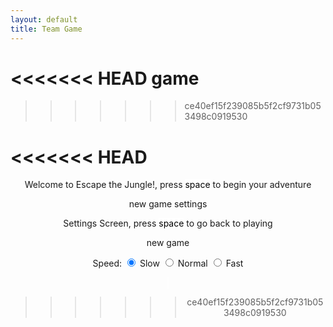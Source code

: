 ```yaml
---
layout: default
title: Team Game
---
```

<<<<<<< HEAD
game 
=======
>>>>>>> ce40ef15f239085b5f2cf9731b053498c0919530

        
<<<<<<< HEAD
=======
<div class="container bg-secondary" style="text-align:center;">
  <!-- Main Menu -->
        <div id="menu" class="py-4 text-light">
            <p>Welcome to Escape the Jungle!, press <span style="background-color: #FFFFFF; color: #000000">space</span> to begin your adventure</p>
            <a id="new_game" class="link-alert">new game</a>
            <a id="setting_menu" class="link-alert">settings</a>
        </div>
   <!-- Play Screen -->
        <canvas id="snake" class="wrap" width="320" height="320" tabindex="1"></canvas>
    <!-- Settings Screen -->
        <div id="setting" class="py-4 text-light">
            <p>Settings Screen, press <span style="background-color: #FFFFFF; color: #000000">space</span> to go back to playing</p>
            <a id="new_game2" class="link-alert">new game</a>
            <br>
            <p>Speed:
                <input id="speed1" type="radio" name="speed" value="120" checked/>
                <label for="speed1">Slow</label>
                <input id="speed2" type="radio" name="speed" value="75"/>
                <label for="speed2">Normal</label>
                <input id="speed3" type="radio" name="speed" value="35"/>
                <label for="speed3">Fast</label>
            </p>

<style>
    #canvas {
        margin: 0;
        border: 1px solid white;
    }
</style>
<canvas id="canvas"></canvas>
<script>
    // Create empty canvas
    let canvas = document.getElementById('canvas');
    let c = canvas.getContext('2d');
    // Set the canvas dimensions
    canvas.width = 650;
    canvas.height = 400;
    // Set gravity value
    let gravity = 1.5;
    // Define the Player class
    class Player {
        constructor() {
            // Initial position and velocity of the player
            this.position = {
                x: 100,
                y: 200
            };
            this.velocity = {
                x: 0,
                y: 0
            };
            // Dimensions of the player
            this.width = 30;
            this.height = 30;
        }
        // Method to draw the player on the canvas
        draw() {
            c.fillStyle = 'red';
            c.fillRect(this.position.x, this.position.y, this.width, this.height);
        }
        // Method to update the player position and velocity
        update() {
            this.draw();
            this.position.y += this.velocity.y;
            this.position.x += this.velocity.x;
            // Apply gravity if player is not at the bottom
            if (this.position.y + this.height + this.velocity.y <= canvas.height)
                this.velocity.y += gravity;
            else
                this.velocity.y = 0;
        }
    }
    // Define the Platform class
    class Platform {
        constructor(image) {
            // Initial position of the platform
            this.position = {
                x: 0,
                y: 300
            }
            this.image = image;
            this.width = 650;
            this.height = 100;
        }
        // Method to draw the platform on the canvas
        draw() {
            c.drawImage(this.image, this.position.x, this.position.y, this.width, this.height);
        }
    }
    // Define the Tube class
    class Tube {
        constructor(image) {
            // Initial position of the tube
            this.position = {
                x: 500,
                y: 180
            }
            this.image = image;
            this.width = 100;
            this.height = 120;
        }
        // Method to draw the tube on the canvas
        draw() {
            c.drawImage(this.image, this.position.x, this.position.y, this.width, this.height);
        }
    }
    // Define the BlockObject class
    class BlockObject {
        constructor(image) {
            // Initial position of the block object
            this.position = {
                x: 200,
                y: 100
            };
            this.image = image;
            this.width = 158;
            this.height = 79;
        }
        // Method to draw the block object on the canvas
        draw() {
            c.drawImage(this.image, this.position.x, this.position.y);
        }
    }
    //--
    // NEW CODE - CREATE GENERICOBJECT CLASS FOR THE BACKGROUND IMAGES
    //--
    class GenericObject {
        constructor({ x, y, image }) {
            this.position = {
                x,
                y
            };
            this.image = image;
            this.width = 760;
            this.height = 82;
        }
        // Method to draw the generic object on the canvas
        draw() {
            c.drawImage(this.image, this.position.x, this.position.y);
        }
    }
    // Load image sources
    let image = new Image();
    let imageTube = new Image();
    let imageBlock = new Image();
    //--
    // NEW CODE - ADD IMAGES FOR BACKGROUND
    //--
    let imageBackground = new Image();
    let imageHills = new Image();
    image.src = 'https://samayass.github.io/samayaCSA/images/platform.png';
    imageTube.src = 'https://samayass.github.io/samayaCSA/images/tube.png';
    imageBlock.src = 'https://samayass.github.io/samayaCSA/images/box.png';
    //--
    // NEW CODE - IMAGE URLS FOR BACKGROUND IMAGES
    //--
    imageBackground.src = 'https://samayass.github.io/samayaCSA/images/background.png';
    imageHills.src = 'https://samayass.github.io/samayaCSA/images/hills.png';
    // Create instances of platform, tube, block object, and generic objects
    let platform = new Platform(image);
    let tube = new Tube(imageTube);
    let blockObject = new BlockObject(imageBlock);
    //--
    // NEW CODE - CREATE ARRAY FOR GENERIC OBJECTS THEN ADD THE HILLS AND BACKGROUND
    //--
    let genericObjects = [
        new GenericObject({
            x:0, y:0, image: imageBackground
        }),
        new GenericObject({
            x:0, y:70, image: imageHills
        }),
    ];
    player = new Player();
    // Define keys and their states
    let keys = {
        right: {
            pressed: false
        },
        left: {
            pressed: false
        }
    };
    // Animation loop
    function animate() {
        requestAnimationFrame(animate);
        c.clearRect(0, 0, canvas.width, canvas.height);
        //--
        // NEW CODE - DRAW GENERIC OBJECTS WITH FOR EACH LOOP
        //--
        genericObjects.forEach(genericObject => {
            genericObject.draw()
        });
        // Draw platform, player, tube, and block object
        platform.draw();
        player.update();
        tube.draw();
        blockObject.draw();
        // Handle collisions and interactions
        // Handle collision between player and block object
        if (
            player.position.y + player.height <= blockObject.position.y &&
            player.position.y + player.height + player.velocity.y >= blockObject.position.y &&
            player.position.x + player.width >= blockObject.position.x &&
            player.position.x <= blockObject.position.x + blockObject.width
        )
        {
            player.velocity.y = 0;
        }
        // Handle collision between player and platform
        if (
            player.position.y + player.height <= platform.position.y &&
            player.position.y + player.height + player.velocity.y >= platform.position.y &&
            player.position.x + player.width >= platform.position.x &&
            player.position.x <= platform.position.x + platform.width
        )
        {
            player.velocity.y = 0;
        }
        // Handle interaction with tube
        if (
            player.position.y + player.height <= tube.position.y &&
            player.position.y + player.height + player.velocity.y >= tube.position.y &&
            player.position.x + player.width >= tube.position.x &&
            player.position.x <= tube.position.x + tube.width
        ) {
            player.velocity.y = 0;
            player.position.y += 0.1;
            player.velocity.y = 0.0001;
            gravity = 0.2;
        }
        // Adjust gravity after leaving the tube
        if (player.position.y + player.height == tube.position.y + tube.height ||
            player.position.y + player.height <= tube.position.y ||
            player.position.x + player.width <= tube.position.x ||
            player.position.x >= tube.position.x + tube.width) {
                gravity = 1.5;
            }
        // Handle collision with tube sides
        if (
            player.position.x + player.width<= tube.position.x &&
            player.position.x + player.width + player.velocity.x >= tube.position.x &&
            player.position.y + player.height >= tube.position.y &&
            player.position.y <= tube.position.y + tube.height
        )
        {
            player.velocity.x = 0;
        }
        if (
            player.position.x >= tube.position.x + tube.width &&
            player.position.x + player.velocity.x <= tube.position.x + tube.width &&
            player.position.y + player.height >= tube.position.y &&
            player.position.y <= tube.position.y + tube.height
        )
        {
            player.velocity.x = 0;
        }
        if (
            player.position.x >= tube.position.x &&
            player.position.x + player.velocity.x <= tube.position.x &&
            player.position.y + player.height >= tube.position.y &&
            player.position.y <= tube.position.y + tube.height
        )
        {
            player.velocity.x = 0;
        }
        if (
            player.position.x + player.width <= tube.position.x + tube.width &&
            player.position.x + player.width + player.velocity.x >= tube.position.x + tube.width &&
            player.position.y + player.height >= tube.position.y &&
            player.position.y <= tube.position.y + tube.height
        )
        {
            player.velocity.x = 0;
        }
        // Move the player horizontally and adjust other objects
        if (keys.right.pressed && player.position.x < 400) {
            player.velocity.x = 15;
        }
        else if (keys.left.pressed && player.position.x > 100) {
            player.velocity.x = -15;
        }
        //--
        // NEW CODE - PARALLAX SCROLLING EFFECT (MAKE THE BACKGROUND MOVE TO CREATE ILLUSION OF PLAYER MOVING)
        //--
        else {
            player.velocity.x = 0;
            if (keys.right.pressed && !keys.left.pressed) {
                platform.position.x -= 15;
                tube.position.x -= 15;
                blockObject.position.x -= 15;
                // make the background move slower for a cooler effect
                genericObjects.forEach(genericObject => {
                    genericObject.position.x -= 5;
                });
            }
            else if (keys.left.pressed && !keys.right.pressed) {
                platform.position.x += 15;
                tube.position.x += 15;
                blockObject.position.x += 15;
                genericObjects.forEach(genericObject => {
                    genericObject.position.x += 5;
                });
            }
        }
    }
    // Start the animation loop
    animate();
    // Event listener for key presses
    addEventListener('keydown', ({ keyCode }) => {
        switch (keyCode) {
            case 65:
                console.log('left');
                keys.left.pressed = true;
                break;
            case 83:
                console.log('down');
                break;
            case 68:
                console.log('right');
                keys.right.pressed = true;
                break;
            case 87:
                console.log('up');
                player.velocity.y -= 20;
                break;
        }
    });
    // Event listener for key releases
    addEventListener('keyup', ({ keyCode }) => {
        switch (keyCode) {
            case 65:
                console.log('left');
                keys.left.pressed = false;
                break;
            case 83:
                console.log('down');
                break;
            case 68:
                console.log('right');
                keys.right.pressed = false;
                break;
            case 87:
                console.log('up');
                player.velocity.y = -20;
                break;
        }
    });
</script>
>>>>>>> ce40ef15f239085b5f2cf9731b053498c0919530
